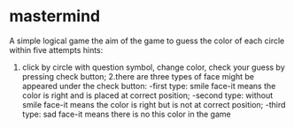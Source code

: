 # mastermind
A simple logical game
the aim of the game to guess the color of each circle within five attempts
hints:
1. click by circle with question symbol,
    change color,  check your guess by pressing check button;
2.there are three types of face might be appeared under the check button:
   -first type: smile face-it means the color is right and is placed at correct position;
   -second type: without smile face-it means the color is right but is not at correct position;
   -third type:  sad face-it means there is no this color in the game
